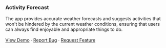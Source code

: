 <a name="readme-top"></a>

## <h3>Activity Forecast

<p>The app provides accurate weather forecasts and suggests activities that won't be hindered by the current weather conditions, ensuring that users can always find enjoyable and appropriate things to do.
    <br />
    <br />
    <a href="https://johnhaab.github.io/Quotify/">View Demo</a>
    ·
    <a href="https://github.com/johnhaab/Quotify">Report Bug</a>
    ·
    <a href="https://github.com/johnhaab/Quotify">Request Feature</a>
</p>
